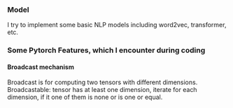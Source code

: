 ### Model
I try to implement some basic NLP models including word2vec, transformer, etc.


### Some Pytorch Features, which I encounter during coding

#### Broadcast mechanism
Broadcast is for computing two tensors with different dimensions.
Broadcastable: tensor has at least one dimension, iterate for each dimension, if it one of them is none or is one or equal.